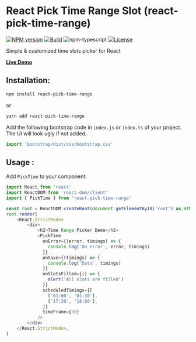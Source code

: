 # React Pick Time Range Slot (react-pick-time-range)

[![NPM version][npm-image]][npm-url]
[![Build][github-build]][github-build-url]
![npm-typescript]
[![License][github-license]][github-license-url]

Simple & customized time slots picker for React

[**Live Demo**](https://gogosoon.github.io/react-pick-time-range/)

## Installation:

```bash
npm install react-pick-time-range
```

or

```bash
yarn add react-pick-time-range
```

Add the following bootstrap code in `index.js` or `index.ts` of your project. The UI will look ugly if not added. 

```javascript
import 'bootstrap/dist/css/bootstrap.css'
```

## Usage :

Add `PickTime` to your component:

```js
import React from 'react'
import ReactDOM from 'react-dom/client'
import { PickTime } from 'react-pick-time-range'

const root = ReactDOM.createRoot(document.getElementById('root') as HTMLElement)
root.render(
    <React.StrictMode>
        <div>
            <h2>Time Range Picker Demo</h2>
            <PickTime
              onError={(error, timings) => {
                console.log('On Error', error, timings)
              }}
              onSave={(timings) => {
                console.log('Data', timings)
              }}
              onSlotsFilled={() => {
                alert('All slots are filled')
              }}
              scheduledTimings={[
                ['01:00', '01:30'],
                ['17:30', '18:00'],
              ]}
              timeFrame={30}
            />
        </div>
    </React.StrictMode>,
)

```

[npm-url]: https://www.npmjs.com/package/react-pick-time-range
[npm-image]: https://img.shields.io/npm/v/react-pick-time-range
[github-license]: https://img.shields.io/github/license/gogosoon/react-pick-time-range
[github-license-url]: https://github.com/gogosoon/react-pick-time-range/blob/master/LICENSE
[github-build]: https://github.com/gogosoon/react-pick-time-range/actions/workflows/publish.yml/badge.svg
[github-build-url]: https://github.com/gogosoon/react-pick-time-range/actions/workflows/publish.yml
[npm-typescript]: https://img.shields.io/npm/types/react-pick-time-range
